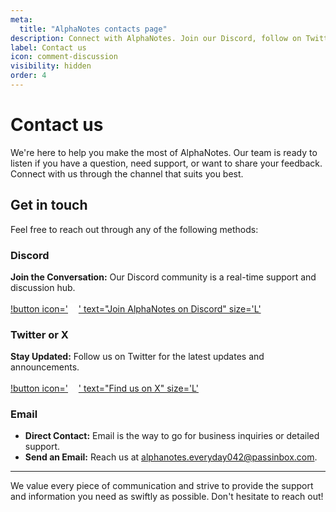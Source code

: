 ```yaml
---
meta:
  title: "AlphaNotes contacts page"
description: Connect with AlphaNotes. Join our Discord, follow on Twitter, or email us for support and updates. We're here to help you excel.
label: Contact us
icon: comment-discussion
visibility: hidden
order: 4
---
```


# Contact us

We're here to help you make the most of AlphaNotes. Our team is ready to listen if you have a question, need support, or want to share your feedback. Connect with us through the channel that suits you best.

## Get in touch

Feel free to reach out through any of the following methods:

### Discord

**Join the Conversation:** Our Discord community is a real-time support and discussion hub.

[!button icon='<svg xmlns="http://www.w3.org/2000/svg" width="1.2em" height="1.2em" viewBox="0 0 24 24"><path fill="white" d="M20.317 4.37a19.791 19.791 0 0 0-4.885-1.515a.074.074 0 0 0-.079.037c-.21.375-.444.864-.608 1.25a18.27 18.27 0 0 0-5.487 0a12.64 12.64 0 0 0-.617-1.25a.077.077 0 0 0-.079-.037A19.736 19.736 0 0 0 3.677 4.37a.07.07 0 0 0-.032.027C.533 9.046-.32 13.58.099 18.057a.082.082 0 0 0 .031.057a19.9 19.9 0 0 0 5.993 3.03a.078.078 0 0 0 .084-.028a14.09 14.09 0 0 0 1.226-1.994a.076.076 0 0 0-.041-.106a13.107 13.107 0 0 1-1.872-.892a.077.077 0 0 1-.008-.128a10.2 10.2 0 0 0 .372-.292a.074.074 0 0 1 .077-.01c3.928 1.793 8.18 1.793 12.062 0a.074.074 0 0 1 .078.01c.12.098.246.198.373.292a.077.077 0 0 1-.006.127a12.299 12.299 0 0 1-1.873.892a.077.077 0 0 0-.041.107c.36.698.772 1.362 1.225 1.993a.076.076 0 0 0 .084.028a19.839 19.839 0 0 0 6.002-3.03a.077.077 0 0 0 .032-.054c.5-5.177-.838-9.674-3.549-13.66a.061.061 0 0 0-.031-.03M8.02 15.33c-1.182 0-2.157-1.085-2.157-2.419c0-1.333.956-2.419 2.157-2.419c1.21 0 2.176 1.096 2.157 2.42c0 1.333-.956 2.418-2.157 2.418m7.975 0c-1.183 0-2.157-1.085-2.157-2.419c0-1.333.955-2.419 2.157-2.419c1.21 0 2.176 1.096 2.157 2.42c0 1.333-.946 2.418-2.157 2.418"/></svg>' text="Join AlphaNotes on Discord" size='L'](https://discord.gg/KxveP887F9)

### Twitter or X

**Stay Updated:** Follow us on Twitter for the latest updates and announcements.

[!button icon='<svg xmlns="http://www.w3.org/2000/svg" width="1.2em" height="1.2em" viewBox="0 0 16 16"><path fill="white" d="M9.294 6.928L14.357 1h-1.2L8.762 6.147L5.25 1H1.2l5.31 7.784L1.2 15h1.2l4.642-5.436L10.751 15h4.05zM7.651 8.852l-.538-.775L2.832 1.91h1.843l3.454 4.977l.538.775l4.491 6.47h-1.843z"/></svg>' text="Find us on X" size='L'](https://twitter.com/AlphanotesAI)

### Email

- **Direct Contact:** Email is the way to go for business inquiries or detailed support.
- **Send an Email:** Reach us at [alphanotes.everyday042@passinbox.com](mailto:alphanotes.everyday042@passinbox.com).

---

We value every piece of communication and strive to provide the support and information you need as swiftly as possible. Don't hesitate to reach out!
